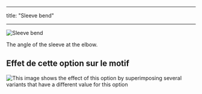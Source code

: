 - - -
title: "Sleeve bend"
- - -

![Sleeve bend](./sleevebend.svg)

The angle of the sleeve at the elbow.

## Effet de cette option sur le motif

![This image shows the effect of this option by superimposing several variants that have a different value for this option](carlita_sleevebend_sample.svg "Effect of this option on the pattern")
